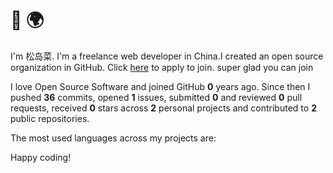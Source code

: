 # 👋 🌍

I'm 松岛菜. I'm a freelance web developer in China.I created an open source organization in GitHub. Click [here](https://github.com/Magic-Academy/.github/issues/new?assignees=&labels=invite+me+to+the+organisation&template=invitation.yml&title=Please+invite+me+to+the+GitHub+Community+Organization) to apply to join. super glad you can join

I love Open Source Software and joined GitHub **0** years ago. Since then I pushed **36** commits, opened **1** issues, submitted **0** and reviewed **0** pull requests, received **0** stars across **2** personal projects and contributed to **2** public repositories.

The most used languages across my projects are:



Happy coding!
